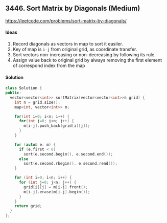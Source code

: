 ## 3446. Sort Matrix by Diagonals (Medium)


https://leetcode.com/problems/sort-matrix-by-diagonals/


#### Ideas
1. Record diagonals as vectors in map to sort it easiler.
2. Key of map is `i-j` from original grid, as coordinate transfer.
3. Sort vectors non-increasing or non-decreasing by following its rule.
4. Assign value back to original grid by always removing the first element of correspond index from the map

#### Solution
```C++
class Solution {
public:
  vector<vector<int>> sortMatrix(vector<vector<int>>& grid) {
    int n = grid.size();
    map<int, vector<int>> m;

    for(int i=0; i<n; i++) {
      for(int j=0; j<n; j++) {
        m[i-j].push_back(grid[i][j]);
      }
    }

    for (auto& e: m) {
      if (e.first < 0) 
        sort(e.second.begin(), e.second.end());
      else 
        sort(e.second.rbegin(), e.second.rend());
    }

    for (int i=0; i<n; i++) {
      for (int j=0; j<n; j++) {
        grid[i][j] = m[i-j].front();
        m[i-j].erase(m[i-j].begin());
      }
    }
    return grid;
  }
};
```